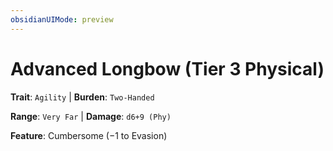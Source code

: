 ```yaml
---
obsidianUIMode: preview
---
```

# Advanced Longbow (Tier 3 Physical)

**Trait**: `Agility` | **Burden**: `Two-Handed`

**Range**: `Very Far` | **Damage**: `d6+9 (Phy)`

**Feature**: Cumbersome (−1 to Evasion)
